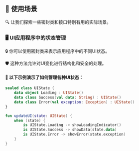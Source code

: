 
## 🌟 使用场景

🔍 让我们探索一些密封类和接口特别有用的实际场景。

### 🖥️ UI应用程序中的状态管理

🔒 你可以使用密封类来表示应用程序中的不同UI状态。

🛡️ 这种方法允许对UI变化进行结构化和安全的处理。

#### 🌟 以下示例演示了如何管理各种UI状态：

```kotlin
sealed class UIState {
    data object Loading : UIState()
    data class Success(val data: String) : UIState()
    data class Error(val exception: Exception) : UIState()
}

fun updateUI(state: UIState) {
    when (state) {
        is UIState.Loading -> showLoadingIndicator()
        is UIState.Success -> showData(state.data)
        is UIState.Error -> showError(state.exception)
    }
}
```